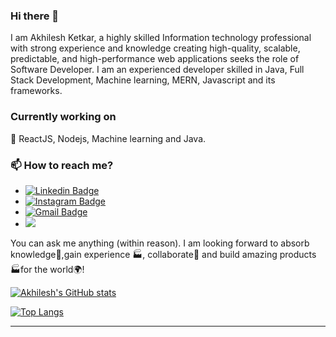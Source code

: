 ### Hi there 👋



I am Akhilesh Ketkar, a highly skilled Information technology professional with strong experience and knowledge creating high-quality, scalable, predictable, and high-performance web applications seeks the role of Software Developer. I am an experienced developer skilled in Java, Full Stack Development, Machine learning, MERN, Javascript and its frameworks. 


### Currently working on
🔭 ReactJS, Nodejs, Machine learning and Java.

### 📫 How to reach me?
- [![Linkedin Badge](https://img.shields.io/badge/-AkhileshKetkar-blue?style=flat-square&logo=Linkedin&logoColor=white&link=https://www.linkedin.com/in/akhilesh-ketkar-b48a871b3/)](https://www.linkedin.com/in/akhilesh-ketkar-b48a871b3/) 
- [![Instagram Badge](https://img.shields.io/badge/-akhileshketkar-e4405f?style=flat-square&logo=Instagram&logoColor=white&link=https://www.instagram.com/akhileshketkar/)](https://www.instagram.com/akhileshketkar/)
- [![Gmail Badge](https://img.shields.io/badge/-ketkarakhilesh@gmail.com-d14836?style=flat-square&logo=Gmail&logoColor=white&link=mailto:ketkarakhilesh@gmail.com)](mailto:ketkarakhilesh@gmail.com)
- ![](https://dcbadge.vercel.app/api/shield/435098185124544533)


You can ask me anything (within reason). I am looking forward to absorb knowledge🧠,gain experience 🏭, collaborate🤝 and build amazing products 🏭for the world🌍!

[![Akhilesh's GitHub stats](https://github-readme-stats.vercel.app/api?username=HekarKet)](https://github.com/?username=HekarKet&count_private=true)

[![Top Langs](https://github-readme-stats.vercel.app/api/top-langs/?username=HekarKet)](https://github.com/HekarKet/github-readme-stats)

***



<!--
**HekarKET/HekarKET** is a ✨ _special_ ✨ repository because its `README.md` (this file) appears on your GitHub profile.

Here are some ideas to get you started:

- 🔭 I’m currently working on ...
- 🌱 I’m currently learning ...
- 👯 I’m looking to collaborate on ...
- 🤔 I’m looking for help with ...
- 💬 Ask me about ...
- 📫 How to reach me: ...
- 😄 Pronouns: ...
- ⚡ Fun fact: ...
-->
